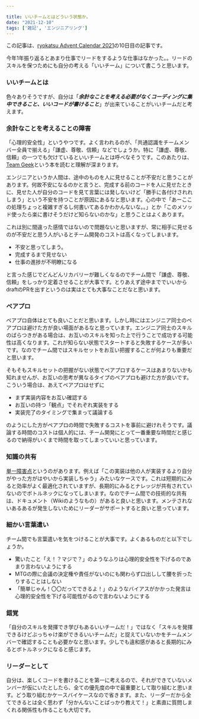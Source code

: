 ```yaml
---

title: いいチームとはどういう状態か。
date: "2021-12-10"
tags: ['雑記', 'エンジニアリング']
---
```


この記事は、[ryokatsu Advent Calendar 2021](https://adventar.org/calendars/7126)の10日目の記事です。

今年1年振り返るとあまり仕事でリードをするような仕事はなかった。。リードのスキルを保つためにも自分の考える「いいチーム」について書こうと思います。


### いいチームとは

色々ありそうですが、自分は「***余計なことを考える必要がなくコーディングに集中できること、いいコードが書けること***」が出来ていることがいいチームだと考えます。

### 余計なことを考えることの障害

「心理的安全性」というやつです。よく言われるのが、「共通認識をチームメンバー全員で揃える」「謙虚、尊敬、信頼」などでしょうか。特に「謙虚、尊敬、信頼」の一つでも欠けているといいチームとは呼べなそうです。このあたりは、[Team Geek](https://www.oreilly.co.jp/books/9784873116303/)という本を読むと理解が深まります。

エンジニアというか人間は、途中のものを人に見せることが不安だと思うことがあります。何故不安になるのかと言うと、完成する前のコードを人に見せたときに、見せた人が自分のコードを見て言葉には発しないけど「勝手に各付けされれしまう」という不安を持つことが原因にあるなと思います。心の中で「あーここの処理ちょっと複雑すぎるし何書いてあるかわかんないな。。」とか「このメソッド使ったら楽に書けそうだけど知らないのかな」と思うことはよくあります。

これは別に間違った感情ではないので問題ないと思いますが、常に相手に見せるのが不安だと思う人がいるとチーム開発のコストは高くなってしまいます。

- 不安と思ってしまう。
- 完成するまで見せない
- 仕事の進捗が不明瞭になる

と言った感じでどんどんリカバリーが難しくなるのでチーム間で「謙虚、尊敬、信頼」をしっかり定着させることが大事です。とりあえず途中まででいいからdraftのPRを出すというのは実はとても大事なことだなと思います。

### ペアプロ

ペアプロ自体はとても良いことだと思います。しかし時にはエンジニア同士のペアプロは避けた方が良い場面があるなと思っています。エンジニア同士のスキルのばらつきがある場合は、お互いのスキルを知った上で行うことで成功する可能性は高くなります。これが知らない状態でスタートすると失敗するケースが多いです。なのでチーム間ではスキルセットをお互い把握することが何よりも重要だと思います。

そもそもスキルセットの把握がない状態でペアプロするケースはあまりないかも知れませんが、お互いの思考が異なるタイプのペアプロも避けた方が良いです。こういう場合は、あえてペアプロはせずに
- まず実装内容をお互い確認する
- お互いの持つ「観点」でそれぞれ実装をする
- 実装完了のタイミングで集まって議論する

のようにした方がペアプロの時間で失敗するコストを事前に避けれそうです。議論する時間のコストは個人的には、チーム開発にとって一番重要な時間だと感じるので納得がいくまで時間を取ってしまっていいと思っています。

### 知識の共有

[単一障害点](https://ja.wikipedia.org/wiki/%E5%8D%98%E4%B8%80%E9%9A%9C%E5%AE%B3%E7%82%B9)というのがあります。例えば「この実装は他の人が実装するより自分がやった方がはやいから実装しちゃう」みたいなケースです。これは短期的にみると効率がよく最適化されていますが、長期的にみるとナレッジが共有されていないのでボトルネックになってしまいます。なのでチーム間での技術的な共有は、ドキュメント（Wikiのようなもの）があると良いと思います。メンテされないあるあるが発生しないためにリーダーがサポートすると良いと思っています。

### 細かい言葉遣い

チーム間でも言葉遣いを気をつけることが大事です。よくあるものだと以下でしょうか。

- 驚いたこと「え！？マジで？」のようなふりは心理的安全性を下げるのであまり言わないようにする
- MTGの際に会議の決定権や責任がないのにも関わらず口出しして腰を折ったりすることはしない
- 「簡単じゃん！〇〇だってできるよ！」のようなバイアスがかかった発言は心理的安全性を下げる可能性がるので言わないようにする

### 錯覚

「自分のスキルを発揮でき学びもあるいいチームだ！」ではなく「スキルを発揮できるけどぶっちゃけ楽ができるいいチームだ」と捉えていないかをチームメンバーで確認することも必要かなと思います。少しでも違和感があると長期的にみるとボトルネックになると感じます。

### リーダーとして

自分は、楽しくコードを書けることを第一に考えるので、それができていないメンバーが仮にいたとしたら、全ての優先度の中で最重要として取り組むと思います。どう取り組むかケースバイケースなので省きます。また、リーダーだから全てできるとは全く思わず「分かんないことばっかり教えて！」と素直に質問しまくれる関係性も作ることも大切です。





